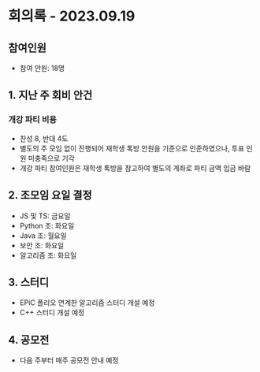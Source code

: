 # 회의록 - 2023.09.19
## 참여인원
* 참여 안원: 18명

## 1. 지난 주 회비 안건
### 개강 파티 비용
* 찬성 8, 반대 4도
* 별도의 주 모임 없이 진행되어 재학생 톡방 안원을 기준으로 인준하였으나, 투표 인원 미충족으로 기각
* 개강 파티 참여인원은 재학생 톡방을 참고하여 별도의 계좌로 파티 금액 입금 바람

## 2. 조모임 요일 결정
* JS 및 TS: 금요일
* Python 조: 화요일
* Java 조: 월요일
* 보안 조: 화요일
* 알고리즘 조: 화요일
  
## 3. 스터디
* EPiC 폴리오 연계한 알고리즘 스터디 개설 예정
* C++ 스터디 개설 예정

## 4. 공모전
* 다음 주부터 매주 공모전 안내 예정
